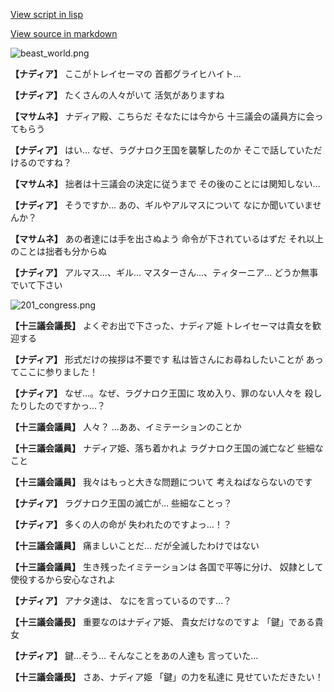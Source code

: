 [View script in lisp](../scripts/100202011.txt)

[View source in markdown](100202011.md)

![beast_world.png](../images/backgrounds/beast_world.png)

**【ナディア】**
ここがトレイセーマの
首都グライヒハイト…

**【ナディア】**
たくさんの人々がいて
活気がありますね

**【マサムネ】**
ナディア殿、こちらだ
そなたには今から
十三議会の議員方に会ってもらう

**【ナディア】**
はい…
なぜ、ラグナロク王国を襲撃したのか
そこで話していただけるのですね？

**【マサムネ】**
拙者は十三議会の決定に従うまで
その後のことには関知しない…

**【ナディア】**
そうですか…
あの、ギルやアルマスについて
なにか聞いていませんか？

**【マサムネ】**
あの者達には手を出さぬよう
命令が下されているはずだ
それ以上のことは拙者も分からぬ

**【ナディア】**
アルマス…、ギル…
マスターさん…、ティターニア…
どうか無事でいて下さい

![201_congress.png](../images/backgrounds/201_congress.png)

**【十三議会議長】**
よくぞお出で下さった、ナディア姫
トレイセーマは貴女を歓迎する

**【ナディア】**
形式だけの挨拶は不要です
私は皆さんにお尋ねしたいことが
あってここに参りました！

**【ナディア】**
なぜ…。なぜ、ラグナロク王国に
攻め入り、罪のない人々を
殺したりしたのですかっ…？

**【十三議会議員】**
人々？
…ああ、イミテーションのことか

**【十三議会議員】**
ナディア姫、落ち着かれよ
ラグナロク王国の滅亡など
些細なこと

**【十三議会議員】**
我々はもっと大きな問題について
考えねばならないのです

**【ナディア】**
ラグナロク王国の滅亡が…
些細なことっ？

**【ナディア】**
多くの人の命が
失われたのですよっ…！？

**【十三議会議員】**
痛ましいことだ…
だが全滅したわけではない

**【十三議会議員】**
生き残ったイミテーションは
各国で平等に分け、
奴隷として使役するから安心なされよ

**【ナディア】**
アナタ達は、
なにを言っているのです…？

**【十三議会議長】**
重要なのはナディア姫、
貴女だけなのですよ
「鍵」である貴女

**【ナディア】**
鍵…そう…
そんなことをあの人達も
言っていた…

**【十三議会議長】**
さあ、ナディア姫
「鍵」の力を私達に
見せていただきたい！
